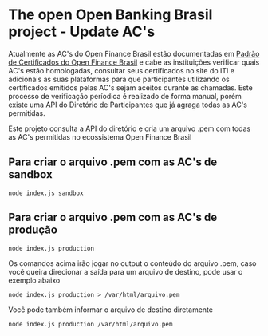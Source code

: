 # The open Open Banking Brasil project - Update AC's
Atualmente as AC's do Open Finance Brasil estão documentadas em [Padrão de Certificados do Open Finance Brasil](https://openfinancebrasil.atlassian.net/wiki/spaces/OF/pages/82313425/PT+Padr+o+de+Certificados+Open+Finance+Brasil+2.0) e cabe as instituições verificar quais AC's estão homologadas, consultar seus certificados no site do ITI e adicionais as suas plataformas para que participantes utilizando os certificados emitidos pelas AC's sejam aceitos durante as chamadas.
Este processo de verificação períodica é realizado de forma manual, porém existe uma API do Diretório de Participantes que já agraga todas as AC's permitidas.

Este projeto consulta a API do diretório e cria um arquivo .pem com todas as AC's permitidas no ecossistema Open Finance Brasil

## Para criar o arquivo .pem com as AC's de sandbox

```
node index.js sandbox
```

## Para criar o arquivo .pem com as AC's de produção

```
node index.js production
```

Os comandos acima irão jogar no output o conteúdo do arquivo .pem, caso você queira direcionar a saída para um arquivo de destino, pode usar o exemplo abaixo

```
node index.js production > /var/html/arquivo.pem
```

Você pode também informar o arquivo de destino diretamente

```
node index.js production /var/html/arquivo.pem
```
